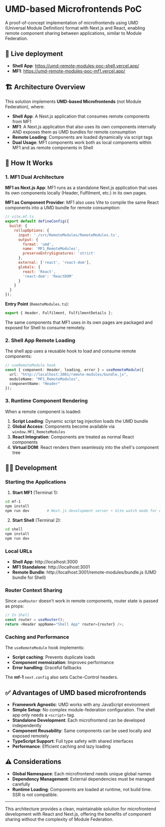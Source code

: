 # UMD-based Microfrontends PoC

A proof-of-concept implementation of microfrontends using UMD (Universal Module Definition) format with Next.js and React, enabling remote component sharing between applications, similar to Module Federation.

## 🚀 Live deployment

- **Shell App**: https://umd-remote-modules-poc-shell.vercel.app/
- **MF1**: https://umd-remote-modules-poc-mf1.vercel.app/

## 🏗️ Architecture Overview

This solution implements **UMD-based Microfrontends** (not Module Federation), where:

- **Shell App**: A Next.js application that consumes remote components from MF1
- **MF1**: A Next.js application that also uses its own components internally AND exposes them as UMD bundles for remote consumption
- **Remote Loading**: Components are loaded dynamically via script tags
- **Dual Usage**: MF1 components work both as local components within MF1 and as remote components in Shell


## 🚀 How It Works

### 1. MF1 Dual Architecture

**MF1 as Next.js App**: MF1 runs as a standalone Next.js application that uses its own components locally (Header, Fulfilment, etc.) in its own pages.

**MF1 as Component Provider**: MF1 also uses Vite to compile the same React components into a UMD bundle for remote consumption:

```javascript
// vite.mf.ts
export default defineConfig({
  build: {
    rollupOptions: {
      input: './src/RemoteModules/RemoteModules.ts',
      output: {
        format: 'umd',
        name: 'MF1_RemoteModules',
        preserveEntrySignatures: 'strict'
      },
      external: ['react', 'react-dom'],
      globals: {
        react: 'React',
        'react-dom': 'ReactDOM'
      }
    }
  }
});
```

**Entry Point** (`RemoteModules.ts`):
```javascript
export { Header, Fulfilment, FulfilmentDetails };
```

The same components that MF1 uses in its own pages are packaged and exposed for Shell to consume remotely.

### 2. Shell App Remote Loading

The shell app uses a reusable hook to load and consume remote components:

```typescript
// useRemoteModule hook
const { component: Header, loading, error } = useRemoteModule({
  url: "http://localhost:3001/remote-modules/bundle.js",
  moduleName: "MF1_RemoteModules", 
  componentName: "Header"
});
```

### 3. Runtime Component Rendering

When a remote component is loaded:

1. **Script Loading**: Dynamic script tag injection loads the UMD bundle
2. **Global Access**: Components become available via `window.MF1_RemoteModules`
3. **React Integration**: Components are treated as normal React components
4. **Virtual DOM**: React renders them seamlessly into the shell's component tree

## 🏃‍♂️ Development

### Starting the Applications

1. **Start MF1** (Terminal 1):
```bash
cd mf-1
npm install
npm run dev        # Next.js development server + Vite watch mode for exported remote components
```

2. **Start Shell** (Terminal 2):
```bash
cd shell
npm install
npm run dev
```

### Local URLs

- **Shell App**: http://localhost:3000
- **MF1 Standalone**: http://localhost:3001
- **Remote Bundle**: http://localhost:3001/remote-modules/bundle.js (UMD bundle for Shell)

### Router Context Sharing

Since `useRouter` doesn't work in remote components, router state is passed as props:

```typescript
// In Shell
const router = useRouter();
return <Header appName="Shell App" router={router} />;
```

### Caching and Performance

The `useRemoteModule` hook implements:
- **Script caching**: Prevents duplicate loads
- **Component memoization**: Improves performance
- **Error handling**: Graceful fallbacks

The **mf-1** `next.config` also sets Cache-Control headers.

## ✅ Advantages of UMD based microfrontends

- **Framework Agnostic**: UMD works with any JavaScript environment
- **Simple Setup**: No complex module-federation configuration. The shell app only needs a `<script>` tag.
- **Standalone Development**: Each microfrontend can be developed independently
- **Component Reusability**: Same components can be used locally and exposed remotely
- **TypeScript Support**: Full type safety with shared interfaces
- **Performance**: Efficient caching and lazy loading

## ⚠️ Considerations

- **Global Namespace**: Each microfrontend needs unique global names
- **Dependency Management**: External dependencies must be managed carefully
- **Runtime Loading**: Components are loaded at runtime, not build time. SSR is not compatible.

---

This architecture provides a clean, maintainable solution for microfrontend development with React and Next.js, offering the benefits of component sharing without the complexity of Module Federation.
